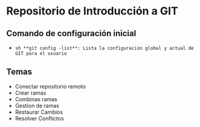 # Repositorio de Introducción a GIT

## Comando de configuración inicial

* ```sh **git config -list**: Lista la configuracion global y actual de GIT para el usuario ```

## Temas
* Conectar repositorio remoto
* Crear ramas 
* Combinas ramas
* Gestion de ramas
* Restaurar Cambios
* Resolver Conflictos